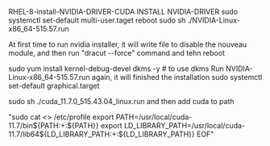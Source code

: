 RHEL-8-install-NVIDIA-DRIVER-CUDA
INSTALL NVIDIA-DRIVER
sudo systemctl set-default multi-user.taget
reboot
sudo sh ./NVIDIA-Linux-x86_64-515.57.run

At first time to run nvidia installer, it will write file to disable the nouveau module, and then run "dracut --force" command 
and tehn reboot

sudo yum install kernel-debug-devel dkms -y # to use dkms
Run NVIDIA-Linux-x86_64-515.57.run again, it will finished the installation 
sudo systemctl set-default graphical.target


sudo sh ./cuda_11.7.0_515.43.04_linux.run
and then add cuda to path

"sudo cat <<EOF >> /etc/profile
export PATH=/usr/local/cuda-11.7/bin${PATH:+:${PATH}}
export LD_LIBRARY_PATH=/usr/local/cuda-11.7/lib64\${LD_LIBRARY_PATH:+:${LD_LIBRARY_PATH}}
EOF"

